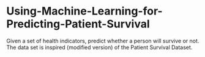 # Using-Machine-Learning-for-Predicting-Patient-Survival
Given a set of health indicators, predict whether a person will survive or not. The data set is inspired (modified version) of the Patient Survival Dataset.
